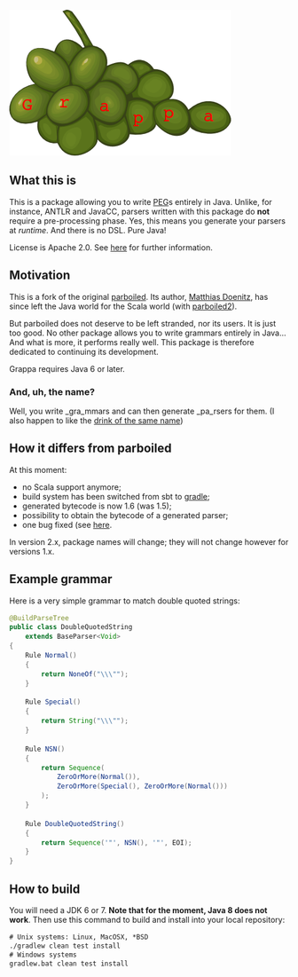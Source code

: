 ![logo](misc/grappa-logo.png)

## What this is

This is a package allowing you to write
[PEG](http://en.wikipedia.org/wiki/Parsing_expression_grammar)s entirely in Java. Unlike, for
instance, ANTLR and JavaCC, parsers written with this package do **not** require a pre-processing
phase. Yes, this means you generate your parsers at _runtime_. And there is no DSL. Pure Java!

License is Apache 2.0. See [here](https://github.com/parboiled1/project-info) for further
information.

## Motivation

This is a fork of the original [parboiled](https://github.com/sirthias/parboiled). Its author,
[Matthias Doenitz](https://github.com/sirthias), has since left the Java world for the Scala world
(with [parboiled2](https://github.com/sirthias/parboiled2)).

But parboiled does not deserve to be left stranded, nor its users. It is just
too good. No other package allows you to write grammars entirely in Java... And
what is more, it performs really well. This package is therefore dedicated to
continuing its development.

Grappa requires Java 6 or later.

### And, uh, the name?

Well, you write _gra_mmars and can then generate _pa_rsers for them. (I also happen to like the
[drink of the same name](http://www.istitutograppa.org/))

## How it differs from parboiled

At this moment:

* no Scala support anymore;
* build system has been switched from sbt to [gradle](http://gradle.org);
* generated bytecode is now 1.6 (was 1.5);
* possibility to obtain the bytecode of a generated parser;
* one bug fixed (see [here](https://github.com/parboiled1/parboiled-core/issues/1).

In version 2.x, package names will change; they will not change however for versions 1.x.

## Example grammar

Here is a very simple grammar to match double quoted strings:

```java
@BuildParseTree
public class DoubleQuotedString
    extends BaseParser<Void>
{
    Rule Normal()
    {
        return NoneOf("\\\"");
    }

    Rule Special()
    {
        return String("\\\"");
    }

    Rule NSN()
    {
        return Sequence(
            ZeroOrMore(Normal()),
            ZeroOrMore(Special(), ZeroOrMore(Normal()))
        );
    }

    Rule DoubleQuotedString()
    {
        return Sequence('"', NSN(), '"', EOI);
    }
}
```

## How to build

You will need a JDK 6 or 7. **Note that for the moment, Java 8 does not work**. Then use this
command to build and install into your local repository:

```
# Unix systems: Linux, MacOSX, *BSD
./gradlew clean test install
# Windows systems
gradlew.bat clean test install
```

